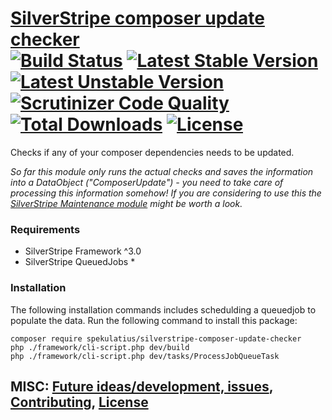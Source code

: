 # [SilverStripe composer update checker](https://github.com/spekulatius/silverstripe-composer-update-checker) <br />[![Build Status](https://api.travis-ci.org/spekulatius/silverstripe-composer-update-checker.svg?branch=master)](https://travis-ci.org/spekulatius/silverstripe-composer-update-checker) [![Latest Stable Version](https://poser.pugx.org/spekulatius/silverstripe-composer-update-checker/version.svg)](https://github.com/spekulatius/silverstripe-composer-update-checker/releases) [![Latest Unstable Version](https://poser.pugx.org/spekulatius/silverstripe-composer-update-checker/v/unstable.svg)](https://packagist.org/packages/spekulatius/silverstripe-composer-update-checker) [![Scrutinizer Code Quality](https://img.shields.io/scrutinizer/g/spekulatius/silverstripe-composer-update-checker.svg)](https://scrutinizer-ci.com/g/spekulatius/silverstripe-composer-update-checker?branch=master) [![Total Downloads](https://poser.pugx.org/spekulatius/silverstripe-composer-update-checker/downloads.svg)](https://packagist.org/packages/spekulatius/silverstripe-composer-update-checker) [![License](https://poser.pugx.org/spekulatius/silverstripe-composer-update-checker/license.svg)](https://github.com/spekulatius/silverstripe-composer-update-checker/blob/master/license.md)

Checks if any of your composer dependencies needs to be updated.

*So far this module only runs the actual checks and saves the information into a DataObject ("ComposerUpdate") - you need to take care of processing this information somehow! If you are considering to use this the [SilverStripe Maintenance module](https://github.com/FriendsOfSilverStripe/silverstripe-maintenance) might be worth a look.*

### Requirements

* SilverStripe Framework ^3.0
* SilverStripe QueuedJobs *

### Installation

The following installation commands includes schedulding a queuedjob to populate the data. Run the following command to install this package:

```
composer require spekulatius/silverstripe-composer-update-checker
php ./framework/cli-script.php dev/build
php ./framework/cli-script.php dev/tasks/ProcessJobQueueTask
```

## MISC: [Future ideas/development, issues](https://github.com/spekulatius/silverstripe-composer-update-checker/issues), [Contributing](https://github.com/spekulatius/silverstripe-composer-update-checker/blob/master/CONTRIBUTING.md), [License](https://github.com/spekulatius/silverstripe-composer-update-checker/blob/master/license.md)
